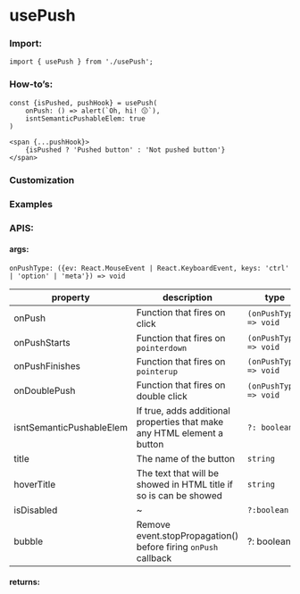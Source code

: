 # usePush

### Import:

```tsx
import { usePush } from './usePush';
```

### How-to’s:

```tsx
const {isPushed, pushHook} = usePush(
	onPush: () => alert(`Oh, hi! 😗`),
	isntSemanticPushableElem: true
)

<span {...pushHook}>
	{isPushed ? 'Pushed button' : 'Not pushed button'}
</span>

```

### Customization 

### Examples

### APIS:

#### args: 

`onPushType: ({ev: React.MouseEvent | React.KeyboardEvent, keys: 'ctrl' | 'option' | 'meta'}) => void`

| property                 | description                                                  | type                   |
|--------------------------|--------------------------------------------------------------|------------------------|
| onPush                   | Function that fires on click                                 | `(onPushType) => void` |
| onPushStarts             | Function that fires on `pointerdown`                         | `(onPushType) => void` |
| onPushFinishes           | Function that fires on `pointerup`                           | `(onPushType) => void` |
| onDoublePush             | Function that fires on double click                          | `(onPushType) => void` |
| isntSemanticPushableElem | If true, adds additional properties that make any HTML element a button | `?: boolean`           |
| title                    | The name of the button                                       | `string`               |
| hoverTitle               | The text that will be showed in HTML title if so is can be showed | `string`               |
| isDisabled               | ~                                                            | `?:boolean`            |
| bubble                   | Remove  event.stopPropagation() before firing `onPush` callback | ?: boolean             |

#### returns:

